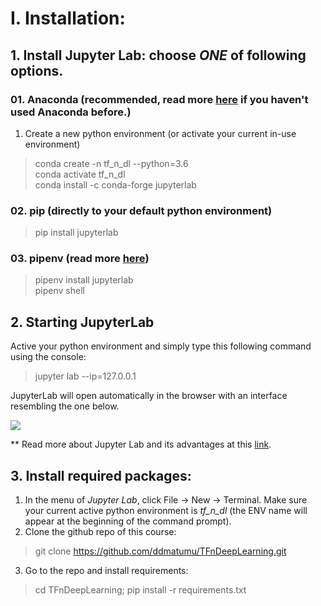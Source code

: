 
# I. Installation:
## 1. Install Jupyter Lab: choose *ONE* of following options.
### 01. Anaconda (recommended, read more [here](https://www.anaconda.com/) if you haven't used Anaconda before.)
1. Create a new python environment (or activate your current in-use environment)
> conda create -n tf_n_dl --python=3.6<br>
> conda activate tf_n_dl<br>
> conda install -c conda-forge jupyterlab
### 02. pip (directly to your default python environment)
> pip install jupyterlab
### 03. pipenv (read more [here](https://github.com/pypa/pipenv))
> pipenv install jupyterlab<br>
> pipenv shell

## 2. Starting JupyterLab
Active your python environment and simply type this following command using the console:
> jupyter lab --ip=127.0.0.1

JupyterLab will open automatically in the browser with an interface resembling the one below.

![](https://cdn-images-1.medium.com/max/800/1*xo8LGAaxdBCKFQVFb8ZQ3g.png)

** Read more about Jupyter Lab and its advantages at this 
[link](https://towardsdatascience.com/jupyter-lab-evolution-of-the-jupyter-notebook-5297cacde6b?fbclid=IwAR3O0QkkhCwK1BBJM6akHOhcdM_ZtvgcrHzCYrJj3dJ3IvVS3gk6TSziuTk).

## 3. Install required packages:
1. In the menu of *Jupyter Lab*, click File -> New -> Terminal. Make sure your current active python environment is *tf_n_dl* (the ENV name will appear at the beginning of the command prompt).
2. Clone the github repo of this course:
> git clone https://github.com/ddmatumu/TFnDeepLearning.git
3. Go to the repo and install requirements:
> cd TFnDeepLearning; pip install -r requirements.txt